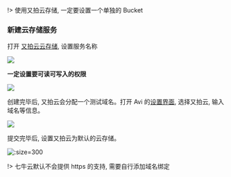!> 使用又拍云存储, 一定要设置一个单独的 Bucket

### 新建云存储服务

打开 [又拍云云存储](https://console.upyun.com/services/create/file/), 设置服务名称

![](https://o77qb5l10.qnssl.com/8d55b4e5-4c75-4308-92f7-f8682ff1ffaa_image.png)

**一定设置要可读可写入的权限**

![](https://o77qb5l10.qnssl.com/bd925f5f-8214-48b2-8255-1d010af238a1_image.png)

创建完毕后, 又拍云会分配一个测试域名。打开 Avi 的[设置界面](https://avi.run/setting?lng=zh), 选择又拍云, 输入域名等信息。

![](https://o77qb5l10.qnssl.com/496fa0a9-ca72-488c-a8e7-26a689f84ce0_image.png)

提交完毕后, 设置又拍云为默认的云存储。

![](https://o77qb5l10.qnssl.com/85824e65-e011-48a1-b01c-6d433645b8cf_image.png ':size=300')

!> 七牛云默认不会提供 https 的支持, 需要自行添加域名绑定

